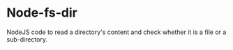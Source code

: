 # Node-fs-dir

NodeJS code to read a directory's content and check whether it is a file or a sub-directory.
